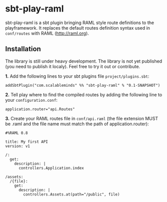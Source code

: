 # sbt-play-raml

sbt-play-raml is a sbt plugin bringing RAML style route definitions to the playframework.
It replaces the default routes definition syntax used in `conf/routes` with RAML (http://raml.org).

## Installation

The library is still under heavy development. The library is not yet published (you need to publish it localy). Feel free to try it out or contribute.

**1.** Add the following lines to your sbt plugins file `project/plugins.sbt`:
```
addSbtPlugin("com.scalableminds" %% "sbt-play-raml" % "0.1-SNAPSHOT")
```

**2.** Tell play where to find the compiled routes by adding the following line to your `configuration.conf`:
```
application.router="api.Routes"
````

**3.** Create your RAML routes file in `conf/api.raml` (the file extension MUST be .raml and the file name must match the path of application.router):
```
#%RAML 0.8

title: My first API
version: v1

/:
  get:
    description: |
      controllers.Application.index

/assets:
  /{file}:
    get:
      description: |
        controllers.Assets.at(path="/public", file)
```
